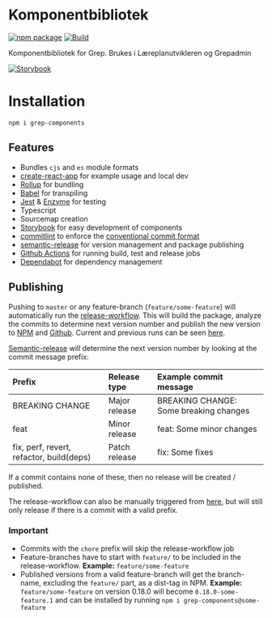 # Komponentbibliotek

[![npm package](https://img.shields.io/npm/v/grep-components/latest.svg)](https://www.npmjs.com/package/grep-components)
[![Build](https://github.com/Utdanningsdirektoratet/Grep-komponenter/actions/workflows/build.yml/badge.svg)](https://github.com/Utdanningsdirektoratet/Grep-komponenter/actions/workflows/build.yml)

Komponentbibliotek for Grep. Brukes i Læreplanutvikleren og Grepadmin

[![Storybook](https://cdn.jsdelivr.net/gh/storybookjs/brand@main/badge/badge-storybook.svg)](https://utdanningsdirektoratet.github.io/Grep-komponenter)

# Installation

    npm i grep-components

## Features

- Bundles `cjs` and `es` module formats
- [create-react-app](https://github.com/facebookincubator/create-react-app) for example usage and local dev
- [Rollup](https://rollupjs.org/) for bundling
- [Babel](https://babeljs.io/) for transpiling
- [Jest](https://facebook.github.io/jest/) & [Enzyme](https://github.com/airbnb/enzyme) for testing
- Typescript
- Sourcemap creation
- [Storybook](https://storybook.js.org) for easy development of components
- [commitlint](https://github.com/conventional-changelog/commitlint) to enforce the [conventional commit format](https://www.conventionalcommits.org/en/v1.0.0/)
- [semantic-release](https://github.com/semantic-release/semantic-release) for version management and package publishing
- [Github Actions](https://docs.github.com/en/actions) for running build, test and release jobs
- [Dependabot](https://dependabot.com/) for dependency management

## Publishing

Pushing to `master` or any feature-branch (`feature/some-feature`) will automatically run the [release-workflow](https://github.com/Utdanningsdirektoratet/Grep-komponenter/blob/master/.github/workflows/release.yml). This will build the package, analyze the commits to determine next version number and publish the new version to [NPM](https://www.npmjs.com/package/grep-components) and [Github](https://github.com/Utdanningsdirektoratet/Grep-komponenter/releases). Current and previous runs can be seen [here](https://github.com/Utdanningsdirektoratet/Grep-komponenter/actions/workflows/release.yml).

[Semantic-release](https://github.com/semantic-release/semantic-release) will determine the next version number by looking at the commit message prefix:

| Prefix | Release type     | Example commit message             |
| :----- | :--------------- | :------------------ |
| BREAKING CHANGE | Major release | BREAKING CHANGE: Some breaking changes |
| feat | Minor release | feat: Some minor changes |
| fix, perf, revert, refactor, build(deps) | Patch release | fix: Some fixes |

If a commit contains none of these, then no release will be created / published.

The release-workflow can also be manually triggered from [here](https://github.com/Utdanningsdirektoratet/Grep-komponenter/actions/workflows/release.yml), but will still only release if there is a commit with a valid prefix.

### Important
- Commits with the `chore` prefix will skip the release-workflow job
- Feature-branches have to start with `feature/` to be included in the release-workflow. **Example:** `feature/some-feature`
- Published versions from a valid feature-branch will get the branch-name, excluding the `feature/` part, as a dist-tag in NPM. **Example:** `feature/some-feature` on version 0.18.0 will become `0.18.0-some-feature.1` and can be installed by running `npm i grep-components@some-feature`
